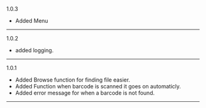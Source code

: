 1.0.3
+ Added Menu
___
1.0.2
+ added logging.
___
1.0.1
+ Added Browse function for finding file easier.
+ Added Function when barcode is scanned it goes on automaticly.
+ Added error message for when a barcode is not found.
___